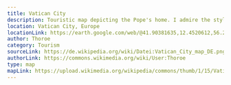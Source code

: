 ```yaml
---
title: Vatican City
description: Touristic map depicting the Pope's home. I admire the style and clean map.  
location: Vatican City, Europe
locationLink: https://earth.google.com/web/@41.90381635,12.4520612,56.28238372a,1664.80755142d,35y,0h,45t,0r/data=CkwaShJECiIweDEzMjU4OTBhNTdkNDJkM2Q6MHg5NGY5YWIyM2E3ZWIwGX-EYcCS80RAIXe7Xpoi6ChAKgxWYXRpY2FuIENpdHkYAiABKAI
author: Thoroe
category: Tourism
sourceLink: https://de.wikipedia.org/wiki/Datei:Vatican_City_map_DE.png
authorLink: https://commons.wikimedia.org/wiki/User:Thoroe
type: map
mapLink: https://upload.wikimedia.org/wikipedia/commons/thumb/1/15/Vatican_City_map_EN.png/1024px-Vatican_City_map_EN.png
---
```

